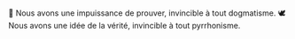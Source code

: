 🧠 Nous avons une impuissance de prouver, invincible à tout dogmatisme.
🕊️ Nous avons une idée de la vérité, invincible à tout pyrrhonisme.
